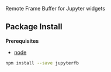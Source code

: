 Remote Frame Buffer for Jupyter widgets

Package Install
---------------

**Prerequisites**
- [node](http://nodejs.org/)

```bash
npm install --save jupyterfb
```
